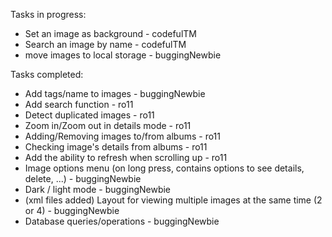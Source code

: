 Tasks in progress:
- Set an image as background - codefulTM
- Search an image by name - codefulTM
- move images to local storage - buggingNewbie

Tasks completed: 
- Add tags/name to images - buggingNewbie
- Add search function - ro11
- Detect duplicated images - ro11
- Zoom in/Zoom out in details mode - ro11
- Adding/Removing images to/from albums - ro11
- Checking image's details from albums - ro11
- Add the ability to refresh when scrolling up - ro11
- Image options menu (on long press, contains options to see details, delete, ...) - buggingNewbie
- Dark / light mode - buggingNewbie
- (xml files added) Layout for viewing multiple images at the same time (2 or 4) - buggingNewbie
- Database queries/operations - buggingNewbie